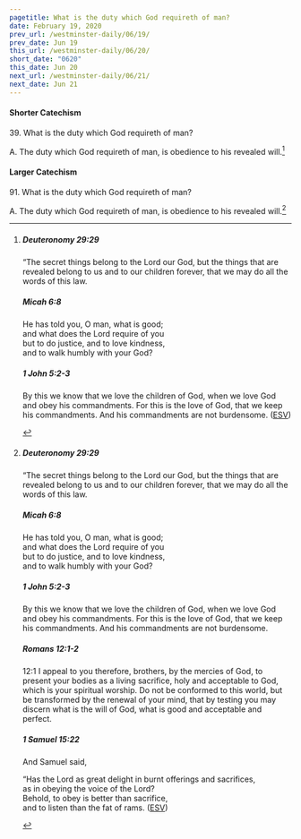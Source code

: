 ```yaml
---
pagetitle: What is the duty which God requireth of man?
date: February 19, 2020
prev_url: /westminster-daily/06/19/
prev_date: Jun 19
this_url: /westminster-daily/06/20/
short_date: "0620"
this_date: Jun 20
next_url: /westminster-daily/06/21/
next_date: Jun 21
---
```


#### Shorter Catechism

<span class="q">39.</span> What is the duty which God requireth of man?

<span class="q">A.</span> The duty which God requireth of man, is obedience to his revealed will.[^fnref:wsc1]


[^fnref:wsc1]: <div class="esv"><h5>Deuteronomy 29:29</h5> <div class="esv-text"><p id="p05029029.01-1">&#8220;The secret things belong to the <span class="small-caps">Lord</span> our God, but the things that are revealed belong to us and to our children forever, that we may do all the words of this law.</p> </div><h5>Micah 6:8</h5> <div class="esv-text"><div class="block-indent"> <p class="line-group" id="p33006008.01-2">He has told you, O man, what is good;<br /> <span class="indent"></span>and what does the <span class="small-caps">Lord</span> require of you<br /> but to do justice, and to love kindness,<br /> <span class="indent"></span>and to walk humbly with your God?</p> </div> </div><h5>1 John 5:2-3</h5> <div class="esv-text"><p id="p62005002.01-3">By this we know that we love the children of God, when we love God and obey his commandments. For this is the love of God, that we keep his commandments. And his commandments are not burdensome.  (<a href="http://www.esv.org" class="copyright">ESV</a>)</p> </div> </div>


#### Larger Catechism

<span class="q">91.</span> What is the duty which God requireth of man?

<span class="q">A.</span> The duty which God requireth of man, is obedience to his revealed will.[^fnref:wlc1]


[^fnref:wlc1]: <div class="esv"><h5>Deuteronomy 29:29</h5> <div class="esv-text"><p id="p05029029.01-1">&#8220;The secret things belong to the <span class="small-caps">Lord</span> our God, but the things that are revealed belong to us and to our children forever, that we may do all the words of this law.</p> </div><h5>Micah 6:8</h5> <div class="esv-text"><div class="block-indent"> <p class="line-group" id="p33006008.01-2">He has told you, O man, what is good;<br /> <span class="indent"></span>and what does the <span class="small-caps">Lord</span> require of you<br /> but to do justice, and to love kindness,<br /> <span class="indent"></span>and to walk humbly with your God?</p> </div> </div><h5>1 John 5:2-3</h5> <div class="esv-text"><p id="p62005002.01-3">By this we know that we love the children of God, when we love God and obey his commandments. For this is the love of God, that we keep his commandments. And his commandments are not burdensome.</p> </div><h5>Romans 12:1-2</h5> <div class="esv-text"> <p id="p45012001.04-4"><span class="chapter-num" id="v45012001-4">12:1&nbsp;</span>I appeal to you therefore, brothers, by the mercies of God, to present your bodies as a living sacrifice, holy and acceptable to God, which is your spiritual worship. Do not be conformed to this world, but be transformed by the renewal of your mind, that by testing you may discern what is the will of God, what is good and acceptable and perfect.</p> </div><h5>1 Samuel 15:22</h5> <div class="esv-text"><p id="p09015022.01-5">And Samuel said,</p> <div class="block-indent"> <p class="line-group" id="p09015022.04-5">&#8220;Has the <span class="small-caps">Lord</span> as great delight in burnt offerings and sacrifices,<br /> <span class="indent"></span>as in obeying the voice of the <span class="small-caps">Lord</span>?<br /> Behold, to obey is better than sacrifice,<br /> <span class="indent"></span>and to listen than the fat of rams.  (<a href="http://www.esv.org" class="copyright">ESV</a>)</p> </div> </div> </div>

